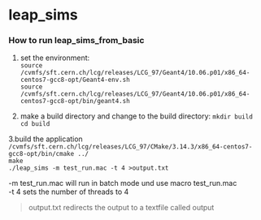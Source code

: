 # leap_sims

### How to run leap_sims_from_basic  
1.  set the environment:  
  `source /cvmfs/sft.cern.ch/lcg/releases/LCG_97/Geant4/10.06.p01/x86_64-centos7-gcc8-opt/Geant4-env.sh`  
  `source /cvmfs/sft.cern.ch/lcg/releases/LCG_97/Geant4/10.06.p01/x86_64-centos7-gcc8-opt/bin/geant4.sh`  

2.  make a build directory and change to the build directory:
  `mkdir build`  
  `cd build`  

 3.build the application
  `/cvmfs/sft.cern.ch/lcg/releases/LCG_97/CMake/3.14.3/x86_64-centos7-gcc8-opt/bin/cmake ../`  
  `make`  
  `./leap_sims -m test_run.mac -t 4 >output.txt`  

  -m test_run.mac will run in batch mode und use macro test_run.mac  
  -t 4 sets the number of threads to 4  
  >output.txt redirects the output to a textfile called output  
